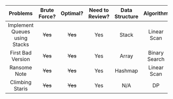 | Problems                                       | Brute Force? |    Optimal?     | Need to Review?  | Data Structure  | Algorithm   | Strategy     |
| :----:                                         |    :----:    |     :----:      |   :----:         |   :----:        | :----:      | :----:       |
| Implement Queues using Stacks                  |  ~~Yes~~     |   ~~Yes~~       |    Yes           |  Stack          | Linear Scan |  N/A         |
| First Bad Version                              |  ~~Yes~~     |   ~~Yes~~       |    Yes           |  Array          | Binary Search |  N/A       |
| Ransome Note                                   |  ~~Yes~~     |   ~~Yes~~       |    Yes           |  Hashmap        | Linear Scan   |  N/A       |
| Climbing Staris                                |  ~~Yes~~     |   ~~Yes~~       |    Yes           |  N/A            | DP   |  N/A   | Bottom up DP |
